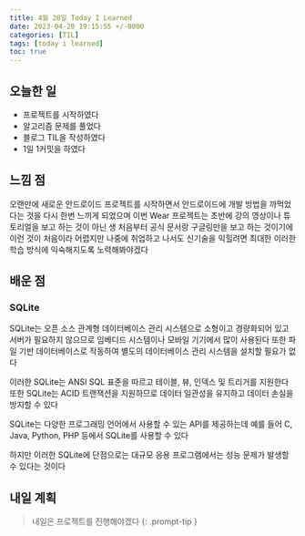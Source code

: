 ```yaml
---
title: 4월 20일 Today I Learned
date: 2023-04-20 19:15:55 +/-0000
categories: [TIL]
tags: [today i learned]
toc: true
---
```


## 오늘한 일

* 프로젝트를 시작하였다
* 알고리즘 문제를 풀었다
* 블로그 TIL을 작성하였다
* 1일 1커밋을 하였다

## 느낌 점

오랜만에 새로운 안드로이드 프로젝트를 시작하면서 안드로이드에 개발 방법을 까먹었다는 것을 다시 한번 느끼게 되었으며 이번 Wear 프로젝트는 초반에 강의 영상이나 튜토리얼을 보고 하는 것이 아닌 생 처음부터 공식 문서랑 구글링만을 보고 하는 것이기에 이런 것이 처음이라 어렵지만 나중에 취업하고 나서도 신기술을 익힐려면 최대한 이러한 학습 방식에 익숙해지도록 노력해봐야겠다

## 배운 점

### SQLite

SQLite는 오픈 소스 관계형 데이터베이스 관리 시스템으로 소형이고 경량화되어 있고 서버가 필요하지 않으므로 임베디드 시스템이나 모바일 기기에서 많이 사용된다 또한 파일 기반 데이터베이스로 작동하여 별도의 데이터베이스 관리 시스템을 설치할 필요가 없다

이러한 SQLite는 ANSI SQL 표준을 따르고 테이블, 뷰, 인덱스 및 트리거를 지원한다 또한 SQLite는 ACID 트랜잭션을 지원하므로 데이터 일관성을 유지하고 데이터 손실을 방지할 수 있다

SQLite는 다양한 프로그래밍 언어에서 사용할 수 있는 API를 제공하는데 예를 들어 C, Java, Python, PHP 등에서 SQLite를 사용할 수 있다

하지만 이러한 SQLite에 단점으로는 대규모 응용 프로그램에서는 성능 문제가 발생할 수 있다는 것이다

## 내일 계획

> 내일은 프로젝트를 진행해야겠다
{: .prompt-tip }